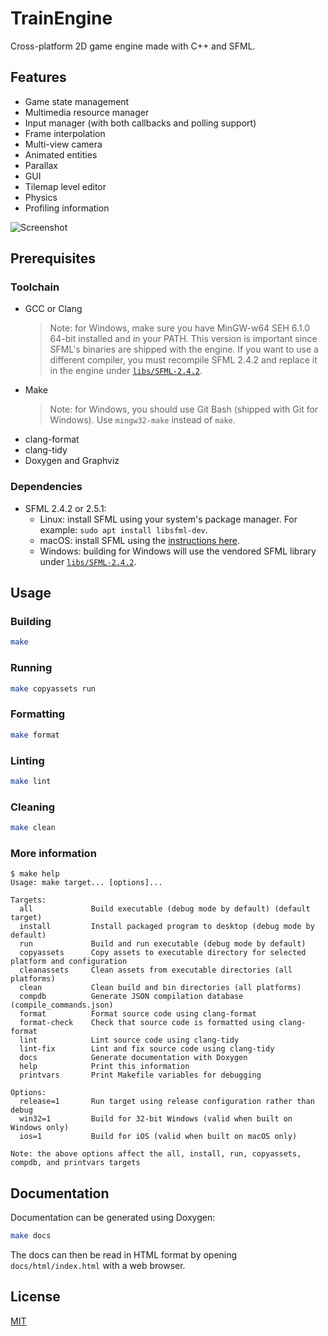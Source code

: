 # TrainEngine

Cross-platform 2D game engine made with C++ and SFML.

## Features

- Game state management
- Multimedia resource manager
- Input manager (with both callbacks and polling support)
- Frame interpolation
- Multi-view camera
- Animated entities
- Parallax
- GUI
- Tilemap level editor
- Physics
- Profiling information

![Screenshot](docs/screenshot.png)

## Prerequisites

### Toolchain

- GCC or Clang
    > Note: for Windows, make sure you have MinGW-w64 SEH 6.1.0 64-bit installed and in your PATH. This version is important since SFML's binaries are shipped with the engine. If you want to use a different compiler, you must recompile SFML 2.4.2 and replace it in the engine under [`libs/SFML-2.4.2`](libs/SFML-2.4.2).
- Make
    > Note: for Windows, you should use Git Bash (shipped with Git for Windows). Use `mingw32-make` instead of `make`.
- clang-format
- clang-tidy
- Doxygen and Graphviz

### Dependencies

- SFML 2.4.2 or 2.5.1:
    - Linux: install SFML using your system's package manager. For example: `sudo apt install libsfml-dev`.
    - macOS: install SFML using the [instructions here](https://www.sfml-dev.org/tutorials/2.6/start-osx.php#installing-sfml).
    - Windows: building for Windows will use the vendored SFML library under [`libs/SFML-2.4.2`](libs/SFML-2.4.2).

## Usage

### Building

```sh
make
```

### Running

```sh
make copyassets run
```

### Formatting

```sh
make format
```

### Linting

```sh
make lint
```

### Cleaning

```sh
make clean
```

### More information

```console
$ make help
Usage: make target... [options]...

Targets:
  all             Build executable (debug mode by default) (default target)
  install         Install packaged program to desktop (debug mode by default)
  run             Build and run executable (debug mode by default)
  copyassets      Copy assets to executable directory for selected platform and configuration
  cleanassets     Clean assets from executable directories (all platforms)
  clean           Clean build and bin directories (all platforms)
  compdb          Generate JSON compilation database (compile_commands.json)
  format          Format source code using clang-format
  format-check    Check that source code is formatted using clang-format
  lint            Lint source code using clang-tidy
  lint-fix        Lint and fix source code using clang-tidy
  docs            Generate documentation with Doxygen
  help            Print this information
  printvars       Print Makefile variables for debugging

Options:
  release=1       Run target using release configuration rather than debug
  win32=1         Build for 32-bit Windows (valid when built on Windows only)
  ios=1           Build for iOS (valid when built on macOS only)

Note: the above options affect the all, install, run, copyassets, compdb, and printvars targets
```

## Documentation

Documentation can be generated using Doxygen:

```sh
make docs
```

The docs can then be read in HTML format by opening `docs/html/index.html` with a web browser.

## License

[MIT](https://opensource.org/license/mit/)
